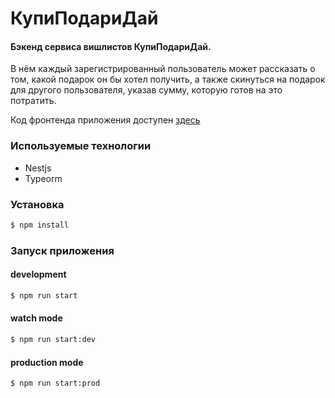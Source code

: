 # КупиПодариДай

#### Бэкенд сервиса вишлистов КупиПодариДай.

В нём каждый зарегистрированный пользователь может рассказать о том, какой подарок он бы хотел получить, а также скинуться на подарок для другого пользователя, указав сумму, которую готов на это потратить.

Код фронтенда приложения доступен [здесь](https://github.com/mary-an-safronova/kupipodariday-frontend)

### Используемые технологии
+ Nestjs
+ Typeorm

### Установка
```bash
$ npm install
```

### Запуск приложения

#### development
```bash
$ npm run start
```

#### watch mode
```bash
$ npm run start:dev
```

#### production mode
```bash
$ npm run start:prod
```
